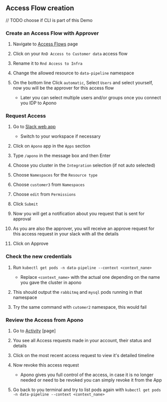 ## Access Flow creation

// TODO choose if CLI is part of this Demo

### Create an Access Flow with Approver 

1. Navigate to [Access Flows](https://app.apono.io/access-flows) page

2. Click on your `RnD Access to Customer data` access flow

3. Rename it to `Rnd Access to Infra`

4. Change the allowed resource to `data-pipeline` namespace

5. On the bottom line Click `automatic`, Select `Users` and select yourself, now you will be the approver for this access flow

   * Later you can select multiple users and/or groups once you connect you IDP to Apono

### Request Access

1. Go to [Slack web app](https://slack.com/)

   * Switch to your workspace if necessary

2. Click on `Apono` app in the `Apps` section

3. Type `/apono` in the message box and then Enter

4. Choose you cluster in the `Integration` selection (if not auto selected)

5. Choose `Namespaces` for the `Resource type`

6. Choose `customer3` from `Namespaces`

7. Choose `edit` from `Permissions`

8. Click `Submit`

9. Now you will get a notification about you request that is sent for approval

10. As you are also the approver, you will receive an approve request for this access request in your slack with all the details

11. Click on Approve

### Check the new credentials

1. Run `kubectl get pods -n data-pipeline --context <context_nane>`

   * Replace `<context_name>` with the actual one depending on the name you gave the cluster in apono

2. This should output the `rabbitmq` and `mysql` pods running in that namespace

3. Try the same command with `cutomer2` namespace, this would fail

### Review the Access from Apono

1. Go to [Activity](https://app.apono.io/activity) [page]

2. You see all Access requests made in your account, their status and details

3. Click on the most recent access request to view it's detailed timeline

4. Now revoke this access request

   * Apono gives you full control of the access, in case it is no longer needed or need to be revoked you can simply revoke it from the App

5. Go back to you terminal and try to list pods again with `kubectl get pods -n data-pipeline --context <context_nane>`


